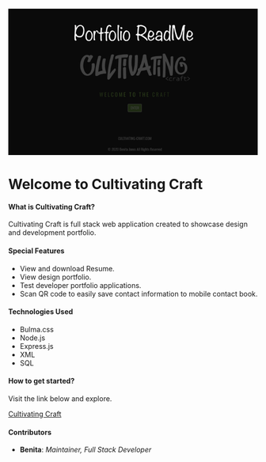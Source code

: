 ![ReadMe header](app/public/images/tech/readMe_cultivate.png)

# Welcome to Cultivating Craft

#### What is Cultivating Craft?
Cultivating Craft is full stack web application created to showcase design and development portfolio. 

#### Special Features
* View and download Resume.
* View design portfolio.
* Test developer portfolio applications. 
* Scan QR code to easily save contact information to mobile contact book. 

#### Technologies Used
* Bulma.css
* Node.js
* Express.js
* XML
* SQL

#### How to get started?
Visit the link below and explore.

[Cultivating Craft](https://www.cultivating-craft.com/)

#### Contributors
* **Benita**: _Maintainer, Full Stack Developer_